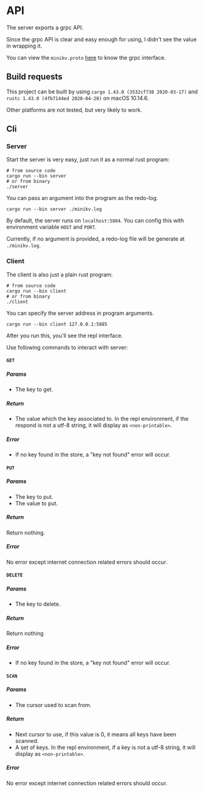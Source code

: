 # API

The server exports a grpc API.

Since the grpc API is clear and easy enough for using, I didn't see the value in wrapping it.

You can view the `minikv.proto` [here](../rpc/minikv.proto) to know the grpc interface.

## Build requests

This project can be built by using `cargo 1.43.0 (3532cf738 2020-03-17)` and `rustc 1.43.0 (4fb7144ed 2020-04-20)` on macOS 10.14.6.

Other platforms are not tested, but very likely to work.

## Cli

### Server

Start the server is very easy, just run it as a normal rust program:

```shell
# from source code
cargo run --bin server
# or from binary
./server
```

You can pass an argument into the program as the redo-log.

```shell
cargo run --bin server ./minikv.log
```

By default, the server runs on `localhost:5884`. You can config this with environment variable `HOST` and `PORT`.

Currently, if no argument is provided, a redo-log file will be generate at `./minikv.log`.

### Client

The client is also just a plain rust program:

```shell
# from source code
cargo run --bin client
# or from binary
./client
```

You can specify the server address in program arguments.

```shell
cargo run --bin client 127.0.0.1:5885
```

After you run this, you'll see the repl interface.

Use following commands to interact with server:

#### `GET`

##### Params

- The key to get.

##### Return

- The value which the key associated to. In the repl environment, if the respond is not a utf-8 string, it will display as `<non-printable>`.

##### Error

- If no key found in the store, a "key not found" error will occur.

#### `PUT`

##### Params

- The key to put.
- The value to put.

##### Return

Return nothing.

##### Error

No error except internet connection related errors should occur.

#### `DELETE`

##### Params

- The key to delete.

##### Return

Return nothing

##### Error

- If no key found in the store, a "key not found" error will occur.

#### `SCAN`

##### Params

- The cursor used to scan from.

##### Return

- Next cursor to use, if this value is 0, it means all keys have been scanned.
- A set of keys. In the repl environment, if a key is not a utf-8 string, it will display as `<non-printable>`.

##### Error

No error except internet connection related errors should occur.

